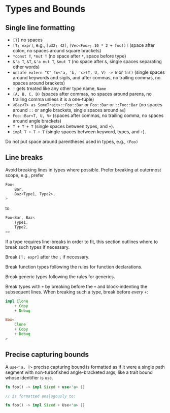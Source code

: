 # Types and Bounds

## Single line formatting

- `[T]` no spaces
- `[T; expr]`, e.g., `[u32; 42]`, `[Vec<Foo>; 10 * 2 + foo()]` (space after colon, no spaces around square brackets)
- `*const T`, `*mut T` (no space after `*`, space before type)
- `&'a T`, `&T`, `&'a mut T`, `&mut T` (no space after `&`, single spaces separating other words)
- `unsafe extern "C" fn<'a, 'b, 'c>(T, U, V) -> W` or `fn()` (single spaces around keywords and sigils, and after commas, no trailing commas, no spaces around brackets)
- `!` gets treated like any other type name, `Name`
- `(A, B, C, D)` (spaces after commas, no spaces around parens, no trailing comma unless it is a one-tuple)
- `<Baz<T> as SomeTrait>::Foo::Bar` or `Foo::Bar` or `::Foo::Bar` (no spaces around `::` or angle brackets, single spaces around `as`)
- `Foo::Bar<T, U, V>` (spaces after commas, no trailing comma, no spaces around angle brackets)
- `T + T + T` (single spaces between types, and `+`).
- `impl T + T + T` (single spaces between keyword, types, and `+`).

Do not put space around parentheses used in types, e.g., `(Foo)`

## Line breaks

Avoid breaking lines in types where possible. Prefer breaking at outermost scope, e.g., prefer

```rust
Foo<
    Bar,
    Baz<Type1, Type2>,
>
```

to

```rust
Foo<Bar, Baz<
    Type1,
    Type2,
>>
```

If a type requires line-breaks in order to fit, this section outlines where to
break such types if necessary.

Break `[T; expr]` after the `;` if necessary.

Break function types following the rules for function declarations.

Break generic types following the rules for generics.

Break types with `+` by breaking before the `+` and block-indenting the
subsequent lines. When breaking such a type, break before *every* `+`:

```rust
impl Clone
    + Copy
    + Debug

Box<
    Clone
    + Copy
    + Debug
>
```

## Precise capturing bounds

A `use<'a, T>` precise capturing bound is formatted as if it were a single path segment with non-turbofished angle-bracketed args, like a trait bound whose identifier is `use`.

```rust
fn foo() -> impl Sized + use<'a> {}

// is formatted analogously to:

fn foo() -> impl Sized + Use<'a> {}
```
